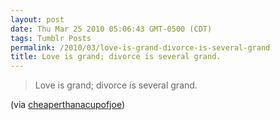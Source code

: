```yaml
---
layout: post
date: Thu Mar 25 2010 05:06:43 GMT-0500 (CDT)
tags: Tumblr Posts
permalink: /2010/03/love-is-grand-divorce-is-several-grand
title: Love is grand; divorce is several grand.
---
```


> Love is grand; divorce is several grand.

(via [cheaperthanacupofjoe](http://www.cheaperthanacupofjoe.com/))
